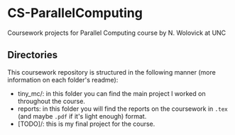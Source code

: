 # CS-ParallelComputing
Coursework projects for Parallel Computing course by N. Wolovick at UNC

## Directories

This coursework repository is structured in the following manner (more information on each folder's readme):

- tiny\_mc/: in this folder you can find the main project I worked on throughout the course.
- reports: in this folder you will find the reports on the coursework in `.tex` (and maybe `.pdf` if it's light enough) format.
- [TODO]/: this is my final project for the course.
